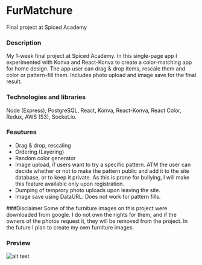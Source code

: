 # FurMatchure
Final project at Spiced Academy

### Description
My 1-week final project at Spiced Academy.
In this single-page app I experimented with Konva and React-Konva to create a color-matching app for home design.
The app user can drag & drop items, rescale them and color or pattern-fill them. Includes photo upload and image save for the final result.


### Technologies and libraries
Node (Express), PostgreSQL, React, Konva, React-Konva, React Color, Redux, AWS (S3), Socket.io.

### Feautures
* Drag & drop, rescaling
* Ordering (Layering)
* Random color generator
* Image upload, if users want to try a specific pattern. ATM the user can decide whether or not to make the pattern public and add it to the site database, or to keep it private. As this is prone for bullying, I will make this feature available only upon registration.
* Dumping of temprory photo uploads upon leaving the site.
* Image save using DataURL. Does not work for pattern fills.

###Disclaimer
Some of the furniture images on this project were downloaded from google. 
I do not own the rights for them, and if the owners of the photos request it, they will be removed from the project.
In the future I plan to create my own furniture images.

### Preview
![alt text](https://github.com/MichalFrontEnd/FurMatchure/blob/master/public/FurMatchure%20Preview.gif "FurMatchure Preview Gif")
